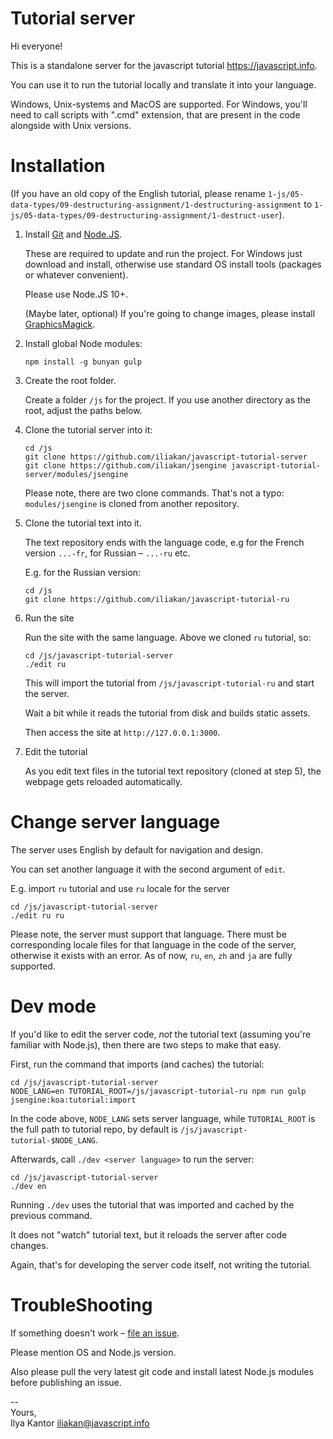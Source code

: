 # Tutorial server

Hi everyone!

This is a standalone server for the javascript tutorial https://javascript.info.

You can use it to run the tutorial locally and translate it into your language.

Windows, Unix-systems and MacOS are supported. For Windows, you'll need to call scripts with ".cmd" extension, that are present in the code alongside with Unix versions. 

# Installation

(If you have an old copy of the English tutorial, please rename `1-js/05-data-types/09-destructuring-assignment/1-destructuring-assignment` to `1-js/05-data-types/09-destructuring-assignment/1-destruct-user`).


1. Install [Git](https://git-scm.com/downloads) and [Node.JS](https://nodejs.org).

    These are required to update and run the project.
    For Windows just download and install, otherwise use standard OS install tools (packages or whatever convenient).
    
    Please use Node.JS 10+. 
    
    (Maybe later, optional) If you're going to change images, please install [GraphicsMagick](http://www.graphicsmagick.org/).

2. Install global Node modules:

    ```
    npm install -g bunyan gulp
    ```

3. Create the root folder.

    Create a folder `/js` for the project. If you use another directory as the root, adjust the paths below.

4. Clone the tutorial server into it:

    ```
    cd /js
    git clone https://github.com/iliakan/javascript-tutorial-server
    git clone https://github.com/iliakan/jsengine javascript-tutorial-server/modules/jsengine
    ```

    Please note, there are two clone commands. That's not a typo: `modules/jsengine` is cloned from another repository.

5. Clone the tutorial text into it.

    The text repository ends with the language code, e.g for the French version `...-fr`, for Russian – `...-ru` etc.
    
    E.g. for the Russian version:
    ```
    cd /js
    git clone https://github.com/iliakan/javascript-tutorial-ru
    ```

6. Run the site

    Run the site with the same language. Above we cloned `ru` tutorial, so:

    ```
    cd /js/javascript-tutorial-server
    ./edit ru
    ```

    This will import the tutorial from `/js/javascript-tutorial-ru` and start the server.

    Wait a bit while it reads the tutorial from disk and builds static assets.

    Then access the site at `http://127.0.0.1:3000`.

7. Edit the tutorial

    As you edit text files in the tutorial text repository (cloned at step 5), 
    the webpage gets reloaded automatically. 
 
    
# Change server language

The server uses English by default for navigation and design.

You can set another language it with the second argument of `edit`.

E.g. import `ru` tutorial and use `ru` locale for the server

```
cd /js/javascript-tutorial-server
./edit ru ru
```

Please note, the server must support that language. There must be corresponding locale files for that language in the code of the server, otherwise it exists with an error. As of now, `ru`, `en`, `zh` and `ja` are fully supported.
    
# Dev mode

If you'd like to edit the server code, *not* the tutorial text (assuming you're familiar with Node.js), then there are two steps to make that easy.

First, run the command that imports (and caches) the tutorial:

```
cd /js/javascript-tutorial-server
NODE_LANG=en TUTORIAL_ROOT=/js/javascript-tutorial-ru npm run gulp jsengine:koa:tutorial:import
``` 

In the code above, `NODE_LANG` sets server language, while `TUTORIAL_ROOT` is the full path to tutorial repo, by default is `/js/javascript-tutorial-$NODE_LANG`.

Afterwards, call `./dev <server language>` to run the server:

```
cd /js/javascript-tutorial-server
./dev en
```

Running `./dev` uses the tutorial that was imported and cached by the previous command. 

It does not "watch" tutorial text, but it reloads the server after code changes.
 
Again, that's for developing the server code itself, not writing the tutorial.
    
# TroubleShooting

If something doesn't work – [file an issue](https://github.com/iliakan/javascript-tutorial-server/issues/new).

Please mention OS and Node.js version.

Also please pull the very latest git code and install latest Node.js modules before publishing an issue.

--  
Yours,  
Ilya Kantor 
iliakan@javascript.info
